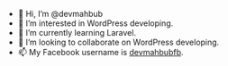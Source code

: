 - 👋 Hi, I’m @devmahbub
- 👀 I’m interested in WordPress developing.
- 🌱 I’m currently learning Laravel.
- 💞️ I’m looking to collaborate on WordPress developing.
- 📫 My Facebook username is <a href="https://facebook.com/devmahbubfb" target="_blank">devmahbubfb</a>.

<!---
devmahbub/devmahbub is a ✨ special ✨ repository because its `README.md` (this file) appears on your GitHub profile.
You can click the Preview link to take a look at your changes.
--->
